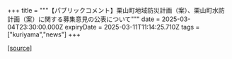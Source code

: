 +++
title = """【パブリックコメント】栗山町地域防災計画（案）、栗山町水防計画（案）に関する募集意見の公表について"""
date = 2025-03-04T23:30:00.000Z
expiryDate = 2025-03-11T11:14:25.710Z
tags = ["kuriyama","news"]
+++


[[source]](https://www.town.kuriyama.hokkaido.jp/soshiki/28/30548.html)
